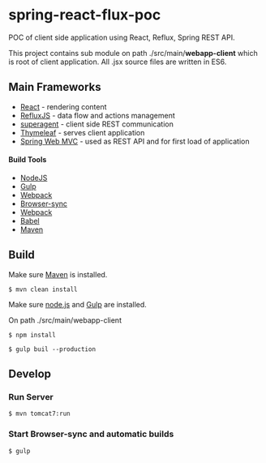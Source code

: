 # spring-react-flux-poc

POC of client side application using React, Reflux, Spring REST API.

This project contains sub module on path ./src/main/**webapp-client** which is root of client application. All .jsx source files are written in ES6.

## Main Frameworks

- [React](https://facebook.github.io/react/) - rendering content
- [RefluxJS](https://github.com/reflux/refluxjs) - data flow and actions management
- [superagent](https://visionmedia.github.io/superagent/) - client side REST communication
- [Thymeleaf](http://www.thymeleaf.org/) - serves client application
- [Spring Web MVC](http://docs.spring.io/autorepo/docs/spring/4.2.x/spring-framework-reference/html/mvc.html) - used as REST API and for first load of application

#### Build Tools

- [NodeJS](https://nodejs.org/en/)
- [Gulp](http://gulpjs.com/)
- [Webpack](https://webpack.github.io/)
- [Browser-sync](http://www.browsersync.io/)
- [Webpack](https://webpack.github.io/)
- [Babel](https://babeljs.io/)
- [Maven](https://maven.apache.org/)

## Build

Make sure [Maven](https://maven.apache.org/) is installed.

```
$ mvn clean install
```

Make sure [node.js](https://nodejs.org) and [Gulp](http://gulpjs.com/) are installed.

On path ./src/main/webapp-client
```
$ npm install
```

```
$ gulp buil --production
```

## Develop

### Run Server

```
$ mvn tomcat7:run
```

### Start Browser-sync and automatic builds

```
$ gulp
```
